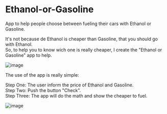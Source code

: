 # Ethanol-or-Gasoline
App to help people choose between fueling their cars with Ethanol or Gasoline.

It's not because de Ethanol is cheaper than Gasoline, that you should go with Ethanol.<br/>
So, to help you to know wich one is really cheaper, I create the "Ethanol or Gasoline" app to help.

![image](https://user-images.githubusercontent.com/35317564/49853676-be641600-fe4c-11e8-9b29-54fa7c0b8515.png)

The use of the app is really simple:

Step One: The user inform the price of Ethanol and Gasoline.<br/>
Step Two: Push the button "Check".<br/>
Step Three: The app will do the math and show the cheaper to fuel.

![image](https://user-images.githubusercontent.com/35317564/49853740-fbc8a380-fe4c-11e8-893f-8bf541816e56.png)
